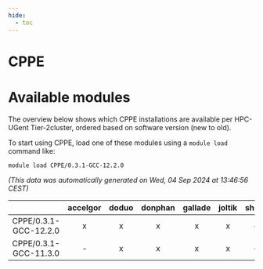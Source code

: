 ```yaml
---
hide:
  - toc
---
```


CPPE
====

# Available modules


The overview below shows which CPPE installations are available per HPC-UGent Tier-2cluster, ordered based on software version (new to old).

To start using CPPE, load one of these modules using a `module load` command like:

```shell
module load CPPE/0.3.1-GCC-12.2.0
```

*(This data was automatically generated on Wed, 04 Sep 2024 at 13:46:56 CEST)*  

| |accelgor|doduo|donphan|gallade|joltik|shinx|skitty|
| :---: | :---: | :---: | :---: | :---: | :---: | :---: | :---: |
|CPPE/0.3.1-GCC-12.2.0|x|x|x|x|x|-|x|
|CPPE/0.3.1-GCC-11.3.0|-|x|x|x|x|-|x|
